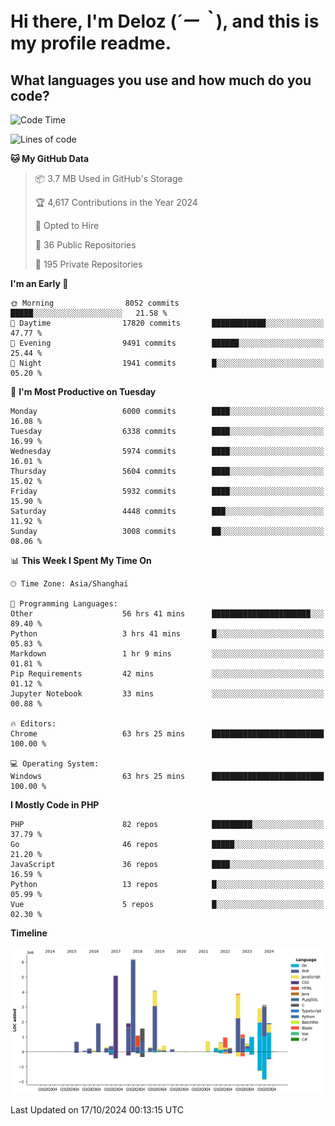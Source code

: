# **Hi there, I'm Deloz (*´ー｀*), and this is my profile readme.**

## **What languages you use and how much do you code?**

<!--START_SECTION:waka-->
![Code Time](http://img.shields.io/badge/Code%20Time-4%2C839%20hrs%2045%20mins-blue)

![Lines of code](https://img.shields.io/badge/From%20Hello%20World%20I%27ve%20Written-41.7%20million%20lines%20of%20code-blue)

**🐱 My GitHub Data** 

> 📦 3.7 MB Used in GitHub's Storage 
 > 
> 🏆 4,617 Contributions in the Year 2024
 > 
> 💼 Opted to Hire
 > 
> 📜 36 Public Repositories 
 > 
> 🔑 195 Private Repositories 
 > 
**I'm an Early 🐤** 

```text
🌞 Morning                8052 commits        █████░░░░░░░░░░░░░░░░░░░░   21.58 % 
🌆 Daytime                17820 commits       ████████████░░░░░░░░░░░░░   47.77 % 
🌃 Evening                9491 commits        ██████░░░░░░░░░░░░░░░░░░░   25.44 % 
🌙 Night                  1941 commits        █░░░░░░░░░░░░░░░░░░░░░░░░   05.20 % 
```
📅 **I'm Most Productive on Tuesday** 

```text
Monday                   6000 commits        ████░░░░░░░░░░░░░░░░░░░░░   16.08 % 
Tuesday                  6338 commits        ████░░░░░░░░░░░░░░░░░░░░░   16.99 % 
Wednesday                5974 commits        ████░░░░░░░░░░░░░░░░░░░░░   16.01 % 
Thursday                 5604 commits        ████░░░░░░░░░░░░░░░░░░░░░   15.02 % 
Friday                   5932 commits        ████░░░░░░░░░░░░░░░░░░░░░   15.90 % 
Saturday                 4448 commits        ███░░░░░░░░░░░░░░░░░░░░░░   11.92 % 
Sunday                   3008 commits        ██░░░░░░░░░░░░░░░░░░░░░░░   08.06 % 
```


📊 **This Week I Spent My Time On** 

```text
🕑︎ Time Zone: Asia/Shanghai

💬 Programming Languages: 
Other                    56 hrs 41 mins      ██████████████████████░░░   89.40 % 
Python                   3 hrs 41 mins       █░░░░░░░░░░░░░░░░░░░░░░░░   05.83 % 
Markdown                 1 hr 9 mins         ░░░░░░░░░░░░░░░░░░░░░░░░░   01.81 % 
Pip Requirements         42 mins             ░░░░░░░░░░░░░░░░░░░░░░░░░   01.12 % 
Jupyter Notebook         33 mins             ░░░░░░░░░░░░░░░░░░░░░░░░░   00.88 % 

🔥 Editors: 
Chrome                   63 hrs 25 mins      █████████████████████████   100.00 % 

💻 Operating System: 
Windows                  63 hrs 25 mins      █████████████████████████   100.00 % 
```

**I Mostly Code in PHP** 

```text
PHP                      82 repos            █████████░░░░░░░░░░░░░░░░   37.79 % 
Go                       46 repos            █████░░░░░░░░░░░░░░░░░░░░   21.20 % 
JavaScript               36 repos            ████░░░░░░░░░░░░░░░░░░░░░   16.59 % 
Python                   13 repos            █░░░░░░░░░░░░░░░░░░░░░░░░   05.99 % 
Vue                      5 repos             █░░░░░░░░░░░░░░░░░░░░░░░░   02.30 % 
```



**Timeline**

![Lines of Code chart](https://raw.githubusercontent.com/deloz/deloz/main/assets/bar_graph.png)


 Last Updated on 17/10/2024 00:13:15 UTC
<!--END_SECTION:waka-->
